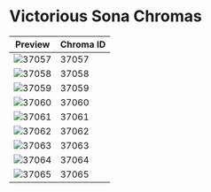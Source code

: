 # Victorious Sona Chromas

| Preview | Chroma ID |
|---------|-----------|
| ![37057](https://raw.communitydragon.org/latest/plugins/rcp-be-lol-game-data/global/default/v1/champion-chroma-images/37/37057.png) | 37057 |
| ![37058](https://raw.communitydragon.org/latest/plugins/rcp-be-lol-game-data/global/default/v1/champion-chroma-images/37/37058.png) | 37058 |
| ![37059](https://raw.communitydragon.org/latest/plugins/rcp-be-lol-game-data/global/default/v1/champion-chroma-images/37/37059.png) | 37059 |
| ![37060](https://raw.communitydragon.org/latest/plugins/rcp-be-lol-game-data/global/default/v1/champion-chroma-images/37/37060.png) | 37060 |
| ![37061](https://raw.communitydragon.org/latest/plugins/rcp-be-lol-game-data/global/default/v1/champion-chroma-images/37/37061.png) | 37061 |
| ![37062](https://raw.communitydragon.org/latest/plugins/rcp-be-lol-game-data/global/default/v1/champion-chroma-images/37/37062.png) | 37062 |
| ![37063](https://raw.communitydragon.org/latest/plugins/rcp-be-lol-game-data/global/default/v1/champion-chroma-images/37/37063.png) | 37063 |
| ![37064](https://raw.communitydragon.org/latest/plugins/rcp-be-lol-game-data/global/default/v1/champion-chroma-images/37/37064.png) | 37064 |
| ![37065](https://raw.communitydragon.org/latest/plugins/rcp-be-lol-game-data/global/default/v1/champion-chroma-images/37/37065.png) | 37065 |